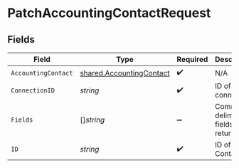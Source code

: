 # PatchAccountingContactRequest


## Fields

| Field                                                                       | Type                                                                        | Required                                                                    | Description                                                                 |
| --------------------------------------------------------------------------- | --------------------------------------------------------------------------- | --------------------------------------------------------------------------- | --------------------------------------------------------------------------- |
| `AccountingContact`                                                         | [shared.AccountingContact](../../../pkg/models/shared/accountingcontact.md) | :heavy_check_mark:                                                          | N/A                                                                         |
| `ConnectionID`                                                              | *string*                                                                    | :heavy_check_mark:                                                          | ID of the connection                                                        |
| `Fields`                                                                    | []*string*                                                                  | :heavy_minus_sign:                                                          | Comma-delimited fields to return                                            |
| `ID`                                                                        | *string*                                                                    | :heavy_check_mark:                                                          | ID of the Contact                                                           |